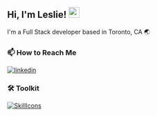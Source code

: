 ## Hi, I'm Leslie! <img src="https://media.giphy.com/media/hvRJCLFzcasrR4ia7z/giphy.gif" width="25px">

I'm a Full Stack developer based in Toronto, CA 🌏

### 📫 How to Reach Me
[![linkedin](https://img.shields.io/badge/linkedin-0A66C2?style=for-the-badge&logo=linkedin&logoColor=white)](https://www.linkedin.com/in/leslie-alhassan/)

  
### 🛠 Toolkit
[![SkillIcons](https://skillicons.dev/icons?i=js,ts,html,css,sass,react,vite,jest,nodejs,express,tailwind,mysql,git,postman,vscode)](https://skillicons.dev)


  

